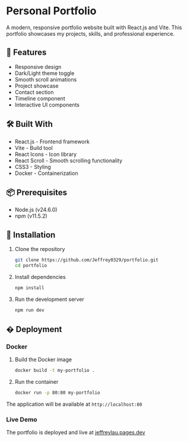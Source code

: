 # Personal Portfolio

A modern, responsive portfolio website built with React.js and Vite. This portfolio showcases my projects, skills, and professional experience.

## 🚀 Features

- Responsive design
- Dark/Light theme toggle
- Smooth scroll animations
- Project showcase
- Contact section
- Timeline component
- Interactive UI components

## 🛠️ Built With

- React.js - Frontend framework
- Vite - Build tool
- React Icons - Icon library
- React Scroll - Smooth scrolling functionality
- CSS3 - Styling
- Docker - Containerization

## 📦 Prerequisites

- Node.js (v24.6.0)
- npm (v11.5.2)

## 🔧 Installation

1. Clone the repository
   ```bash
   git clone https://github.com/Jeffrey0329/portfolio.git
   cd portfolio
   ```

2. Install dependencies
   ```bash
   npm install
   ```

3. Run the development server
   ```bash
   npm run dev
   ```

## � Deployment

### Docker
1. Build the Docker image
   ```bash
   docker build -t my-portfolio .
   ```

2. Run the container
   ```bash
   docker run -p 80:80 my-portfolio
   ```

The application will be available at `http://localhost:80`

### Live Demo
The portfolio is deployed and live at [jeffreylau.pages.dev](https://jeffreylau.pages.dev/)